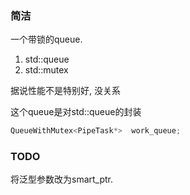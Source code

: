 ### 简洁

一个带锁的queue.

1. std::queue
2. std::mutex

据说性能不是特别好, 没关系


这个queue是对std::queue的封装

```cpp
QueueWithMutex<PipeTask*>  work_queue;
```


### TODO
将泛型参数改为smart_ptr.
